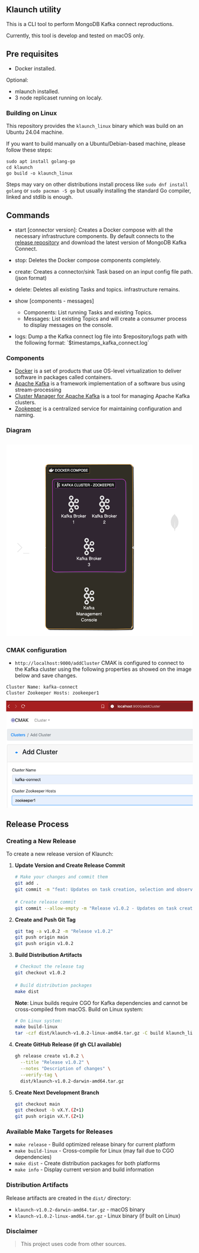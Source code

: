 ## Klaunch utility

This is a CLI tool to perform MongoDB Kafka connect reproductions.

Currently, this tool is develop and tested on macOS only.

## Pre requisites

- Docker installed.

Optional:
- mlaunch installed.
- 3 node replicaset running on localy.

### Building on Linux

This repository provides the `klaunch_linux` binary which was build on an Ubuntu 24.04 machine.

If you want to build manually on a Ubuntu/Debian-based machine, please follow these steps:

```
sudo apt install golang-go
cd klaunch
go build -o klaunch_linux
```

Steps may vary on other distributions install process like `sudo dnf install golang` or `sudo pacman -S go` but usually installing the standard Go compiler, linked and stdlib is enough.

##  Commands

- start [connector version]: Creates a Docker compose with all the necessary infrastructure components.
By default connects to the [release repository](https://repo1.maven.org/maven2/org/mongodb/kafka/mongo-kafka-connect/) and download the latest version of MongoDB Kafka Connect.

- stop: Deletes the Docker compose components completely.

- create: Creates a connector/sink Task based on an input config file path.(json format) 

- delete: Deletes all existing Tasks and topics. infrastructure remains.

- show [components - messages]
    - Components: List running Tasks and existing Topics.
    - Messages: List existing Topics and will create a consumer process to display messages on the console.

- logs: Dump a the Kafka connect log file into $repository/logs path with the following format: `$timestamps_kafka_connect.log`


### Components

- [Docker](https://www.docker.com/) is a set of products that use OS-level virtualization to deliver software in packages called containers.
- [Apache Kafka](https://kafka.apache.org/) is a framework implementation of a software bus using stream-processing
- [Cluster Manager for Apache Kafka](https://github.com/yahoo/CMAK) is a tool for managing Apache Kafka clusters.
- [Zookeeper](https://zookeeper.apache.org/) is a centralized service for maintaining configuration and naming.


### Diagram

![Diagram](./diagram.png)
---------------------------------

### CMAK configuration

- `http://localhost:9000/addCluster` CMAK is configured to connect to the Kafka cluster using the following properties as showed on the image below and save changes.

```
Cluster Name: kafka-connect
Cluster Zookeeper Hosts: zookeeper1
```

![CMAK](./diagram2.png)


## Release Process

### Creating a New Release

To create a new release version of Klaunch:

1. **Update Version and Create Release Commit**
   ```bash
   # Make your changes and commit them
   git add .
   git commit -m "feat: Updates on task creation, selection and observability"
   
   # Create release commit
   git commit --allow-empty -m "Release v1.0.2 - Updates on task creation, selection and observability"
   ```

2. **Create and Push Git Tag**
   ```bash
   git tag -a v1.0.2 -m "Release v1.0.2"
   git push origin main
   git push origin v1.0.2
   ```

3. **Build Distribution Artifacts**
   ```bash
   # Checkout the release tag
   git checkout v1.0.2
   
   # Build distribution packages
   make dist
   ```
   
   **Note**: Linux builds require CGO for Kafka dependencies and cannot be cross-compiled from macOS. Build on Linux system:
   ```bash
   # On Linux system:
   make build-linux
   tar -czf dist/klaunch-v1.0.2-linux-amd64.tar.gz -C build klaunch_linux
   ```

4. **Create GitHub Release (if gh CLI available)**
   ```bash
   gh release create v1.0.2 \
     --title "Release v1.0.2" \
     --notes "Description of changes" \
     --verify-tag \
     dist/klaunch-v1.0.2-darwin-amd64.tar.gz
   ```

5. **Create Next Development Branch**
   ```bash
   git checkout main
   git checkout -b vX.Y.(Z+1)
   git push origin vX.Y.(Z+1)
   ```

### Available Make Targets for Releases

- `make release` - Build optimized release binary for current platform
- `make build-linux` - Cross-compile for Linux (may fail due to CGO dependencies)
- `make dist` - Create distribution packages for both platforms
- `make info` - Display current version and build information

### Distribution Artifacts

Release artifacts are created in the `dist/` directory:
- `klaunch-v1.0.2-darwin-amd64.tar.gz` - macOS binary
- `klaunch-v1.0.2-linux-amd64.tar.gz` - Linux binary (if built on Linux)

### Disclaimer

> This project uses code from other sources.
